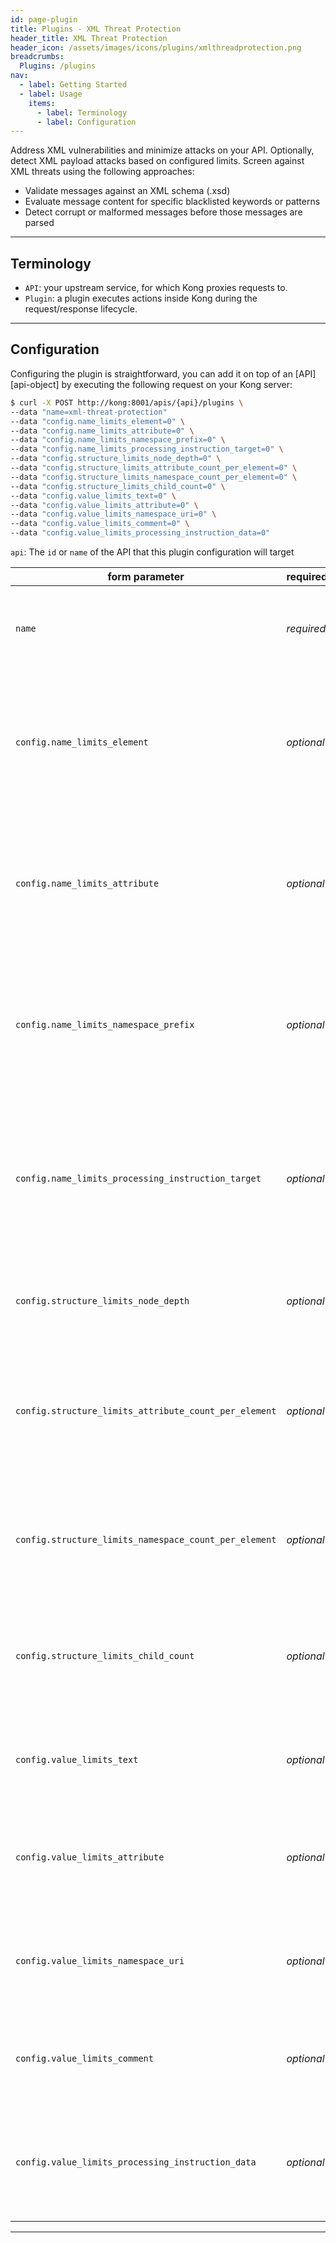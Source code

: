 ```yaml
---
id: page-plugin
title: Plugins - XML Threat Protection
header_title: XML Threat Protection
header_icon: /assets/images/icons/plugins/xmlthreadprotection.png
breadcrumbs:
  Plugins: /plugins
nav:
  - label: Getting Started
  - label: Usage
    items:
      - label: Terminology
      - label: Configuration
---
```


Address XML vulnerabilities and minimize attacks on your API. Optionally, detect XML payload attacks based on configured limits. Screen against XML threats using the following approaches:

* Validate messages against an XML schema (.xsd)
* Evaluate message content for specific blacklisted keywords or patterns
* Detect corrupt or malformed messages before those messages are parsed

----

## Terminology

- `API`: your upstream service, for which Kong proxies requests to.
- `Plugin`: a plugin executes actions inside Kong during the request/response lifecycle.

----

## Configuration

Configuring the plugin is straightforward, you can add it on top of an [API][api-object] by executing the following request on your Kong server:

```bash
$ curl -X POST http://kong:8001/apis/{api}/plugins \
--data "name=xml-threat-protection"
--data "config.name_limits_element=0" \
--data "config.name_limits_attribute=0" \
--data "config.name_limits_namespace_prefix=0" \
--data "config.name_limits_processing_instruction_target=0" \
--data "config.structure_limits_node_depth=0" \
--data "config.structure_limits_attribute_count_per_element=0" \
--data "config.structure_limits_namespace_count_per_element=0" \
--data "config.structure_limits_child_count=0" \
--data "config.value_limits_text=0" \
--data "config.value_limits_attribute=0" \
--data "config.value_limits_namespace_uri=0" \
--data "config.value_limits_comment=0" \
--data "config.value_limits_processing_instruction_data=0"
```



`api`: The `id` or `name` of the API that this plugin configuration will target

form parameter                                        | required     | description
---                                                   | ---          | ---
`name`                                                | *required*   | The name of the plugin to use, in this case: `xml-threat-protection`
`config.name_limits_element`                          | *optional*   | Specifies a limit on the maximum number of characters permitted in any element name in the XML document.
`config.name_limits_attribute`                        | *optional*   | Specifies a limit on the maximum number of characters permitted in any attribute name in the XML document.
`config.name_limits_namespace_prefix`                 | *optional*   | Specifies a limit on the maximum number of characters permitted in the namespace prefix in the XML document.
`config.name_limits_processing_instruction_target`    | *optional*   | Specifies a limit on the maximum number of characters permitted in the target of any processing instructions in the XML document.
`config.structure_limits_node_depth`                  | *optional*   | Specifies the maximum node depth allowed in the XML.
`config.structure_limits_attribute_count_per_element` | *optional*   | Specifies a limit on the maximum number of characters permitted in any element name in the XML document.
`config.structure_limits_namespace_count_per_element` | *optional*   | Specifies the maximum number of namespace definitions allowed for any element.
`config.structure_limits_child_count`                 | *optional*   | Specifies the maximum number of child elements allowed for any element.
`config.value_limits_text`                            | *optional*   | Specifies a character limit for any text nodes present in the XML document.
`config.value_limits_attribute`                       | *optional*   | Specifies a character limit for any attribute values present in the XML document.
`config.value_limits_namespace_uri`                   | *optional*   | Specifies a character limit for any namespace URIs present in the XML document.
`config.value_limits_comment`                         | *optional*   | Specifies a character limit for any comments present in the XML document.
`config.value_limits_processing_instruction_data`     | *optional*   | Specifies a character limit for any processing instruction text present in the XML document.

----


